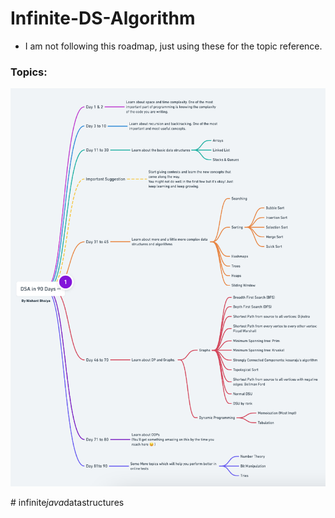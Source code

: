 # Infinite-DS-Algorithm

- I am not following this roadmap, just using these for the topic reference.

### Topics:

![roadmap](./assets/roadmap.png)













#   i n f i n i t e _ j a v a _ d a t a s t r u c t u r e s 
 
 